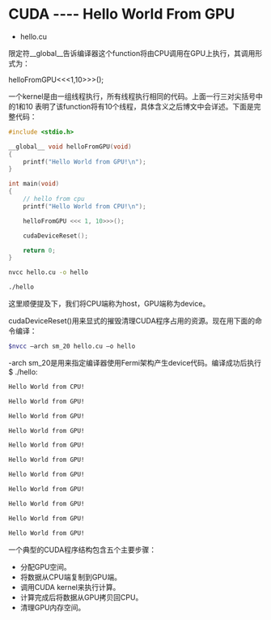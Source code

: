 # CUDA ---- Hello World From GPU

- hello.cu


限定符__global__告诉编译器这个function将由CPU调用在GPU上执行，其调用形式为：

helloFromGPU<<<1,10>>>();

一个kernel是由一组线程执行，所有线程执行相同的代码。上面一行三对尖括号中的1和10 表明了该function将有10个线程，具体含义之后博文中会详述。下面是完整代码：



```c
#include <stdio.h>

__global__ void helloFromGPU(void)
{
    printf("Hello World from GPU!\n");
}

int main(void)
{
    // hello from cpu
    printf("Hello World from CPU!\n");

    helloFromGPU <<< 1, 10>>>();

    cudaDeviceReset();

    return 0;
}
```

```sh
nvcc hello.cu -o hello
```

```sh
./hello
```

这里顺便提及下，我们将CPU端称为host，GPU端称为device。

cudaDeviceReset()用来显式的摧毁清理CUDA程序占用的资源。现在用下面的命令编译：

```sh
$nvcc –arch sm_20 hello.cu –o hello
```

-arch sm_20是用来指定编译器使用Fermi架构产生device代码。编译成功后执行$ ./hello:

```sh
Hello World from CPU!

Hello World from GPU!

Hello World from GPU!

Hello World from GPU!

Hello World from GPU!

Hello World from GPU!

Hello World from GPU!

Hello World from GPU!

Hello World from GPU!

Hello World from GPU!

Hello World from GPU!
```
 

一个典型的CUDA程序结构包含五个主要步骤：

- 分配GPU空间。
- 将数据从CPU端复制到GPU端。
- 调用CUDA kernel来执行计算。
- 计算完成后将数据从GPU拷贝回CPU。
- 清理GPU内存空间。